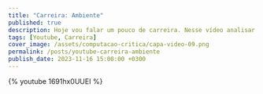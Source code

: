 ```yaml
---
title: "Carreira: Ambiente"
published: true
description: Hoje vou falar um pouco de carreira. Nesse vídeo analisar como se cresce na carreira. Quais são os fatores escondidos que os coaches mentem dizendo que não existem? Como o ambiente influência na nossa carreira?
tags: [Youtube, Carreira]
cover_image: /assets/computacao-critica/capa-video-09.png
permalink: /posts/youtube-carreira-ambiente
publish_date: 2023-11-16 15:00:00 +0300
---
```



{% youtube 1691hx0UUEI %}
